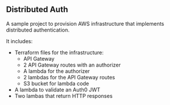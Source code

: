## Distributed Auth

A sample project to provision AWS infrastructure that implements distributed authentication.

It includes:

- Terraform files for the infrastructure:
  - API Gateway
  - 2 API Gateway routes with an authorizer
  - A lambda for the authorizer
  - 2 lambdas for the API Gateway routes
  - S3 bucket for lambda code
- A lambda to validate an Auth0 JWT
- Two lambas that return HTTP responses
